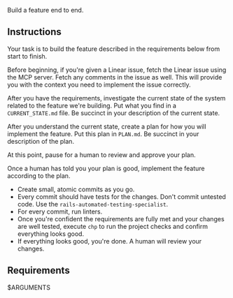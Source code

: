 Build a feature end to end.

## Instructions
Your task is to build the feature described in the requirements below from start to finish.

Before beginning, if you're given a Linear issue, fetch the Linear issue using the MCP server. Fetch any
comments in the issue as well. This will provide you with the context you need to implement the issue correctly.

After you have the requirements, investigate the current state of the system
related to the feature we're building. Put what you find in a `CURRENT_STATE.md` file.
Be succinct in your description of the current state.

After you understand the current state, create a plan for how you will implement the feature.
Put this plan in `PLAN.md`. Be succinct in your description of the plan.

At this point, pause for a human to review and approve your plan.

Once a human has told you your plan is good, implement the feature according to the plan.
- Create small, atomic commits as you go.
- Every commit should have tests for the changes. Don't commit untested code. Use the `rails-automated-testing-specialist`.
- For every commit, run linters.
- Once you're confident the requirements are fully met and your changes are well tested, execute `chp` to run the project checks and confirm everything looks good.
- If everything looks good, you're done. A human will review your changes.

## Requirements
$ARGUMENTS
